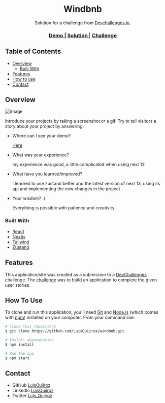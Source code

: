 <!-- Please update value in the {}  -->

<h1 align="center">Windbnb</h1>

<div align="center">
   Solution for a challenge from  <a href="http://devchallenges.io" target="_blank">Devchallenges.io</a>.
</div>

<div align="center">
  <h3>
    <a href="https://windbnb-luisquiiroz.vercel.app/">
      Demo
    </a>
    <span> | </span>
    <a href="https://github.com/LuisQuiiroz/windbnb">
      Solution
    </a>
    <span> | </span>
    <a href="https://devchallenges.io/challenges/3JFYedSOZqAxYuOCNmYD">
      Challenge
    </a>
  </h3>
</div>

<!-- TABLE OF CONTENTS -->

## Table of Contents

- [Overview](#overview)
  - [Built With](#built-with)
- [Features](#features)
- [How to use](#how-to-use)
- [Contact](#contact)

<!-- OVERVIEW -->

## Overview

![image](https://github.com/LuisQuiiroz/windbnb/assets/93633867/1640ab38-c95a-4f1c-912a-53ece5f10170)


Introduce your projects by taking a screenshot or a gif. Try to tell visitors a story about your project by answering:

- Where can I see your demo?

  [Here](https://windbnb-luisquiiroz.vercel.app/)
  
- What was your experience?

  my experience was good, a little complicated when using next 13
  
- What have you learned/improved?

  I learned to use zustand better and the latest version of next 13, using its api and implementing the new changes in the project
  
- Your wisdom? :)

  Everything is possible with patience and creativity

### Built With

<!-- This section should list any major frameworks that you built your project using. Here are a few examples.-->

- [React](https://reactjs.org/)
- [Nextjs](https://nextjs.org/)
- [Tailwind](https://tailwindcss.com/)
- [Zustand](https://zustand-demo.pmnd.rs/)

## Features

<!-- List the features of your application or follow the template. Don't share the figma file here :) -->

This application/site was created as a submission to a [DevChallenges](https://devchallenges.io/challenges) challenge. The [challenge](https://devchallenges.io/challenges/3JFYedSOZqAxYuOCNmYD) was to build an application to complete the given user stories.

## How To Use

<!-- Example: -->

To clone and run this application, you'll need [Git](https://git-scm.com) and [Node.js](https://nodejs.org/en/download/) (which comes with [npm](http://npmjs.com)) installed on your computer. From your command line:

```bash
# Clone this repository
$ git clone https://github.com/LuisQuiiroz/windbnb.git

# Install dependencies
$ npm install

# Run the app
$ npm start
```

## Contact

- GitHub [LuisQuiiroz](https://github.com/LuisQuiiroz)
- LinkedIn [LuisQuiiroz](https://www.linkedin.com/in/luis-quiiroz/)
- Twitter [Luis_Quiiroz](https://twitter.com/Luis_Quiiroz)
